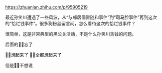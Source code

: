https://zhuanlan.zhihu.com/p/95905219

最近孙笑川遭遇了一些风波，从“与邻居儒雅随和事件”到“司马脸事件”再到这次的“恰烂钱事件”。很多狗粉丝留言问，怎么看待这次的恰烂钱事件？

很简单，这是非常典型的黑公关活动，不是什么孙笑川贪钱的问题。

后面的👴🏻忘了

👴🏻想起来了 👴🏻全都想起来了

但是👴🏻不想说
